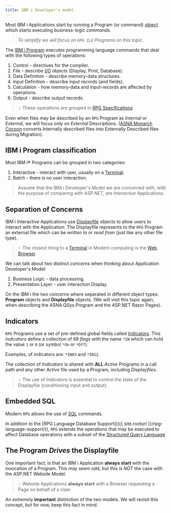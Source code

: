 ```yaml
---
title: IBM i Developer's model
---
```


Most IBM i Applications start by running a Program (or command) [object](https://www.ibm.com/support/knowledgecenter/en/ssw_ibm_i_72/rzal2/rzal2objects.htm) which starts executing business-logic *commands*.

> *To simplify we will focus on `RPG ILE` Programs* on this topic.

The [IBM i Program](https://www.ibm.com/support/knowledgecenter/en/ssw_ibm_i_72/rzase/defpgm.htm) executes programming language commands that deal with the following types of operations:

1. Control - directives for the compiler.
2. File - describe [I/O](https://en.wikipedia.org/wiki/Input/output#) objects (Display, Print, Database). 
3. Data Definition - describe memory-data structures.
4. Input Definition - describe input records (and fields).
4. Calculation - how memory-data and input-records are affected by operations. 
5. Output - describe output records.

> &#128161; These operations are grouped in [RPG Specifications](https://www.ibm.com/support/knowledgecenter/en/ssw_ibm_i_72/rzasc/ovvwspecs.htm)  

Even when files may be described by an `RPG` Program as *Internal* or *External*, we will focus only on *External* Descriptions. ([ASNA Monarch Cocoon](https://docs.asna.com/documentation/Help150/Main_Monarch_90.htm) converts Internally described files into Externally Described files during Migration).

## IBM i Program classification
Most IBM i&#174; Programs can be grouped in two categories:
1. Interactive - interact with user, usually on a [Terminal](https://en.wikipedia.org/wiki/Computer_terminal).
2. Batch - there is no user interaction.

> Assume that the IBM i Developer's Model we are concerned with, with the purpose of comparing with ASP.NET, are *Interactive* Applications. 

## Separation of Concerns
IBM i Interactive Applications use  [Displayfile](https://www.ibm.com/support/knowledgecenter/en/ssw_ibm_i_72/cl/crtdspf.htm) objects to allow users to interact with the Application. The Displayfile represents to the `RPG` Program an external file which can be *written to* or *read from* (just like any other file type).

> &#128161; The closest thing to a [Terminal](https://en.wikipedia.org/wiki/Computer_terminal) in Modern computing is the [Web Browser](https://en.wikipedia.org/wiki/Web_browser). 

We can talk about two distinct *concerns* when thinking about Application Developer's Model: 
1. Business Logic - data processing.
2. Presentation Layer - user interaction Display.

On the IBM i the two *concerns* where separated in different object types: **Program** objects and **Displayfile** objects. (We will visit this topic again, when describing the ASNA.QSys.Program and the ASP.NET Razor Pages).

## Indicators

`RPG` Programs use a set of pre-defined global fields called [Indicators](https://www.ibm.com/support/knowledgecenter/en/ssw_ibm_i_72/rzasd/rpgivui.htm). This *indicators* define a collection of 99 *flags* with the name `*IN` which can hold the value `1` or `0` (or symbol `*On` or `*Off`).

Examples, of indicators are: `*IN03` and `*IN12`.

The collection of *Indicators* is shared with **ALL** *Active* Programs in a call path and any other *Active* file used by a Program, including *Displayfiles*.

> &#128161; The use of *Indicators* is essential to control the state of the Displayfile (conditioning input and output). 

## Embedded SQL
Modern `RPG` allows the use of [SQL](https://www.ibm.com/support/knowledgecenter/en/ssw_ibm_i_72/rzahg/rzahgsql.htm) commands.

In addition to the [RPG Language Database Support](({{ site.rooturl }}/rpg-language-support/)), `RPG` extends the operations that may be executed to affect Database operations with a subset of the  [Structured Query Language](https://www.ibm.com/support/knowledgecenter/en/ssw_ibm_i_72/rzahg/rzahgsql.htm)

## The Program *Drives* the Displayfile

One important fact, is that an IBM i Application **always start** with the invocation of a Program. This may seem odd, but this is *NOT* the case with the ASP.NET Website Model.

> &#128161; Website Applications **always start** with a Browser requesting a Page on behalf of a User.

An *extremely* **important** distinction of the two models. We will revisit this concept, but for now, keep this fact in mind.
